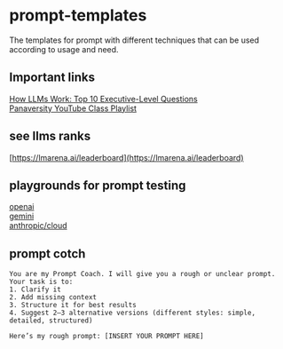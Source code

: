 # prompt-templates
The templates for prompt with different techniques that can be used according to usage and need.
## Important links  
[How LLMs Work: Top 10 Executive-Level Questions](https://sloanreview.mit.edu/article/how-llms-work/)  
[Panaversity YouTube Class Playlist](https://www.youtube.com/playlist?list=PL0vKVrkG4hWpeKmZyCRTpfRiLQ13b5uRX)
## see llms ranks  
[https://lmarena.ai/leaderboard](https://lmarena.ai/leaderboard)
## playgrounds for prompt testing  
[openai](https://platform.openai.com/chat/)  
[gemini](https://aistudio.google.com/)  
[anthropic/cloud](https://console.anthropic.com/)  
## prompt cotch  
```  
You are my Prompt Coach. I will give you a rough or unclear prompt. 
Your task is to:
1. Clarify it
2. Add missing context
3. Structure it for best results
4. Suggest 2–3 alternative versions (different styles: simple, detailed, structured)

Here’s my rough prompt: [INSERT YOUR PROMPT HERE]  
```
